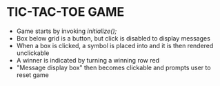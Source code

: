 # TIC-TAC-TOE GAME

- Game starts by invoking *initialize();*  
- Box below grid is a button, but click is disabled to display messages  
- When a box is clicked, a symbol is placed into and it is then rendered unclickable  
- A winner is indicated by turning a winning row red  
- "Message display box" then becomes clickable and prompts user to reset game

